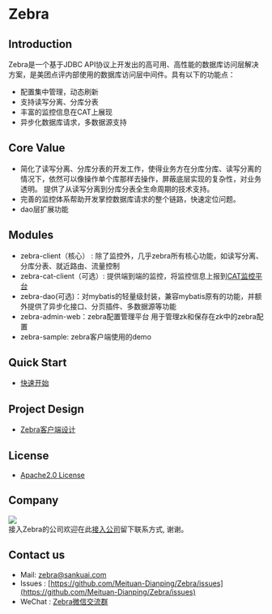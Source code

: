 # Zebra

## Introduction
 Zebra是一个基于JDBC API协议上开发出的高可用、高性能的数据库访问层解决方案，是美团点评内部使用的数据库访问层中间件。具有以下的功能点：
 - 配置集中管理，动态刷新
 - 支持读写分离、分库分表
 - 丰富的监控信息在CAT上展现
 - 异步化数据库请求，多数据源支持
 
## Core Value
 - 简化了读写分离、分库分表的开发工作，使得业务方在分库分库、读写分离的情况下，依然可以像操作单个库那样去操作，屏蔽底层实现的复杂性，对业务透明。
 提供了从读写分离到分库分表全生命周期的技术支持。
 - 完善的监控体系帮助开发掌控数据库请求的整个链路，快速定位问题。
 - dao层扩展功能
 
## Modules
 - zebra-client（核心） : 除了监控外，几乎zebra所有核心功能，如读写分离、分库分表、就近路由、流量控制  
 - zebra-cat-client（可选）: 提供端到端的监控，将监控信息上报到[CAT监控平台](https://github.com/dianping/cat)    
 - zebra-dao(可选)：对mybatis的轻量级封装，兼容mybatis原有的功能，并额外提供了异步化接口、分页插件、多数据源等功能  
 - zebra-admin-web：zebra配置管理平台 用于管理zk和保存在zk中的zebra配置  
 - zebra-sample: zebra客户端使用的demo
 
## Quick Start
 - [快速开始](https://github.com/Meituan-Dianping/Zebra/wiki/QuickStart)
 
## Project Design
 - [Zebra客户端设计](https://github.com/Meituan-Dianping/Zebra/wiki/Zebra%E6%80%BB%E4%BD%93%E8%AE%BE%E8%AE%A1)
 
## License
 - [Apache2.0 License](https://github.com/Meituan-Dianping/Zebra/blob/master/LICENSE)
 
## Company
 ![](https://raw.githubusercontent.com/wiki/Meituan-Dianping/Zebra/image/white.jpeg)  
 接入Zebra的公司欢迎在此[接入公司](https://github.com/Meituan-Dianping/Zebra/issues/18)留下联系方式, 谢谢。
 
## Contact us
 - Mail: [zebra@sankuai.com](zebra@sankuai.com)
 - Issues : [https://github.com/Meituan-Dianping/Zebra/issues](https://github.com/Meituan-Dianping/Zebra/issues)
 - WeChat : [Zebra微信交流群](https://github.com/Meituan-Dianping/Zebra/wiki/WeChat%E4%BA%A4%E6%B5%81%E7%BE%A4)